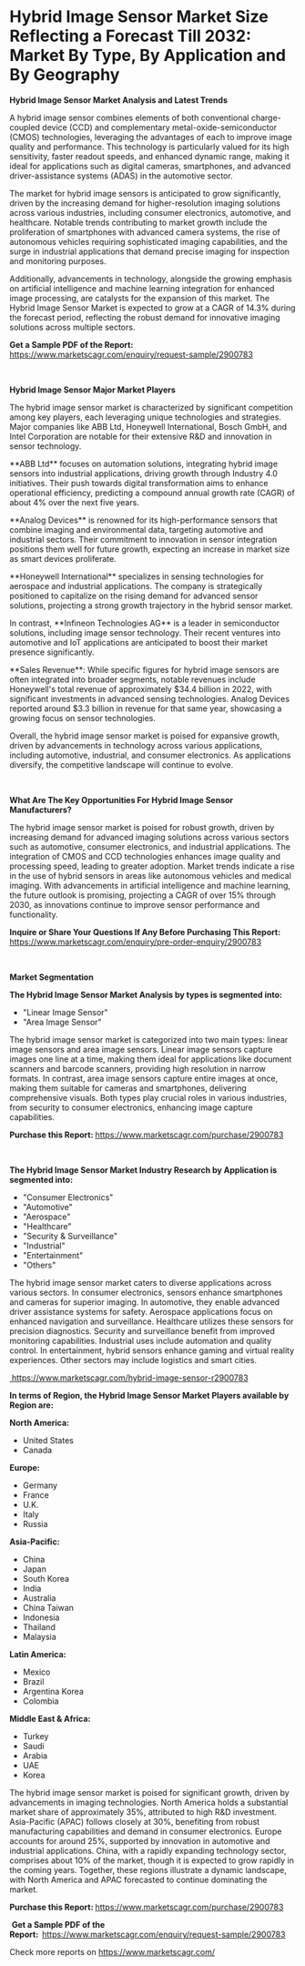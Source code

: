 <p><h1>Hybrid Image Sensor Market Size Reflecting a Forecast Till 2032: Market By Type, By Application and By Geography</h1></p><p><strong>Hybrid Image Sensor Market Analysis and Latest Trends</strong></p>
<p><p>A hybrid image sensor combines elements of both conventional charge-coupled device (CCD) and complementary metal-oxide-semiconductor (CMOS) technologies, leveraging the advantages of each to improve image quality and performance. This technology is particularly valued for its high sensitivity, faster readout speeds, and enhanced dynamic range, making it ideal for applications such as digital cameras, smartphones, and advanced driver-assistance systems (ADAS) in the automotive sector.</p><p>The market for hybrid image sensors is anticipated to grow significantly, driven by the increasing demand for higher-resolution imaging solutions across various industries, including consumer electronics, automotive, and healthcare. Notable trends contributing to market growth include the proliferation of smartphones with advanced camera systems, the rise of autonomous vehicles requiring sophisticated imaging capabilities, and the surge in industrial applications that demand precise imaging for inspection and monitoring purposes.</p><p>Additionally, advancements in technology, alongside the growing emphasis on artificial intelligence and machine learning integration for enhanced image processing, are catalysts for the expansion of this market. The Hybrid Image Sensor Market is expected to grow at a CAGR of 14.3% during the forecast period, reflecting the robust demand for innovative imaging solutions across multiple sectors.</p></p>
<p><strong>Get a Sample PDF of the Report:&nbsp;</strong> <a href="https://www.marketscagr.com/enquiry/request-sample/2900783?utm_campaign=3177&utm_medium=2&utm_source=Github&utm_content=ia&utm_term=16032025&utm_id=hybrid-image-sensor">https://www.marketscagr.com/enquiry/request-sample/2900783</a></p>
<p>&nbsp;</p>
<p><strong>Hybrid Image Sensor Major Market Players</strong></p>
<p><p>The hybrid image sensor market is characterized by significant competition among key players, each leveraging unique technologies and strategies. Major companies like ABB Ltd, Honeywell International, Bosch GmbH, and Intel Corporation are notable for their extensive R&D and innovation in sensor technology.</p><p>**ABB Ltd** focuses on automation solutions, integrating hybrid image sensors into industrial applications, driving growth through Industry 4.0 initiatives. Their push towards digital transformation aims to enhance operational efficiency, predicting a compound annual growth rate (CAGR) of about 4% over the next five years.</p><p>**Analog Devices** is renowned for its high-performance sensors that combine imaging and environmental data, targeting automotive and industrial sectors. Their commitment to innovation in sensor integration positions them well for future growth, expecting an increase in market size as smart devices proliferate.</p><p>**Honeywell International** specializes in sensing technologies for aerospace and industrial applications. The company is strategically positioned to capitalize on the rising demand for advanced sensor solutions, projecting a strong growth trajectory in the hybrid sensor market.</p><p>In contrast, **Infineon Technologies AG** is a leader in semiconductor solutions, including image sensor technology. Their recent ventures into automotive and IoT applications are anticipated to boost their market presence significantly.</p><p>**Sales Revenue**: While specific figures for hybrid image sensors are often integrated into broader segments, notable revenues include Honeywell's total revenue of approximately $34.4 billion in 2022, with significant investments in advanced sensing technologies. Analog Devices reported around $3.3 billion in revenue for that same year, showcasing a growing focus on sensor technologies.</p><p>Overall, the hybrid image sensor market is poised for expansive growth, driven by advancements in technology across various applications, including automotive, industrial, and consumer electronics. As applications diversify, the competitive landscape will continue to evolve.</p></p>
<p>&nbsp;</p>
<p><strong>What Are The Key Opportunities For Hybrid Image Sensor Manufacturers?</strong></p>
<p><p>The hybrid image sensor market is poised for robust growth, driven by increasing demand for advanced imaging solutions across various sectors such as automotive, consumer electronics, and industrial applications. The integration of CMOS and CCD technologies enhances image quality and processing speed, leading to greater adoption. Market trends indicate a rise in the use of hybrid sensors in areas like autonomous vehicles and medical imaging. With advancements in artificial intelligence and machine learning, the future outlook is promising, projecting a CAGR of over 15% through 2030, as innovations continue to improve sensor performance and functionality.</p></p>
<p><strong>Inquire or Share Your Questions If Any Before Purchasing This Report:</strong> <a href="https://www.marketscagr.com/enquiry/pre-order-enquiry/2900783?utm_campaign=3177&utm_medium=2&utm_source=Github&utm_content=ia&utm_term=16032025&utm_id=hybrid-image-sensor">https://www.marketscagr.com/enquiry/pre-order-enquiry/2900783</a></p>
<p>&nbsp;</p>
<p><strong>Market Segmentation</strong></p>
<p><strong>The Hybrid Image Sensor Market Analysis by types is segmented into:</strong></p>
<p><ul><li>"Linear Image Sensor"</li><li>"Area Image Sensor"</li></ul></p>
<p><p>The hybrid image sensor market is categorized into two main types: linear image sensors and area image sensors. Linear image sensors capture images one line at a time, making them ideal for applications like document scanners and barcode scanners, providing high resolution in narrow formats. In contrast, area image sensors capture entire images at once, making them suitable for cameras and smartphones, delivering comprehensive visuals. Both types play crucial roles in various industries, from security to consumer electronics, enhancing image capture capabilities.</p></p>
<p><strong>Purchase this Report:&nbsp;</strong><a href="https://www.marketscagr.com/purchase/2900783?utm_campaign=3177&utm_medium=2&utm_source=Github&utm_content=ia&utm_term=16032025&utm_id=hybrid-image-sensor">https://www.marketscagr.com/purchase/2900783</a></p>
<p>&nbsp;</p>
<p><strong>The Hybrid Image Sensor Market Industry Research by Application is segmented into:</strong></p>
<p><ul><li>"Consumer Electronics"</li><li>"Automotive"</li><li>"Aerospace"</li><li>"Healthcare"</li><li>"Security & Surveillance"</li><li>"Industrial"</li><li>"Entertainment"</li><li>"Others"</li></ul></p>
<p><p>The hybrid image sensor market caters to diverse applications across various sectors. In consumer electronics, sensors enhance smartphones and cameras for superior imaging. In automotive, they enable advanced driver assistance systems for safety. Aerospace applications focus on enhanced navigation and surveillance. Healthcare utilizes these sensors for precision diagnostics. Security and surveillance benefit from improved monitoring capabilities. Industrial uses include automation and quality control. In entertainment, hybrid sensors enhance gaming and virtual reality experiences. Other sectors may include logistics and smart cities.</p></p>
<p><a href="https://www.marketscagr.com/hybrid-image-sensor-r2900783?utm_campaign=3177&utm_medium=2&utm_source=Github&utm_content=ia&utm_term=16032025&utm_id=hybrid-image-sensor">&nbsp;https://www.marketscagr.com/hybrid-image-sensor-r2900783</a></p>
<p><strong>In terms of Region, the Hybrid Image Sensor Market Players available by Region are:</strong></p>
<p>
    <p> <strong> North America: </strong>
        <ul>
            <li>United States</li>
            <li>Canada</li>
        </ul>
        </p> 
    <p> <strong> Europe: </strong>
        <ul>
            <li>Germany</li>
            <li>France</li>
            <li>U.K.</li>
            <li>Italy</li>
            <li>Russia</li>
        </ul>
        </p> 
    <p> <strong> Asia-Pacific: </strong>
        <ul>
            <li>China</li>
            <li>Japan</li>
            <li>South Korea</li>
            <li>India</li>
            <li>Australia</li>
            <li>China Taiwan</li>
            <li>Indonesia</li>
            <li>Thailand</li>
            <li>Malaysia</li>
        </ul>
        </p> 
    <p> <strong> Latin America: </strong>
        <ul>
            <li>Mexico</li>
            <li>Brazil</li>
            <li>Argentina Korea</li>
            <li>Colombia</li>
        </ul>
        </p> 
    <p> <strong> Middle East & Africa: </strong>
        <ul>
            <li>Turkey</li>
            <li>Saudi</li>
            <li>Arabia</li>
            <li>UAE</li>
            <li>Korea</li>
        </ul>
    </p>
    </p>
<p><p>The hybrid image sensor market is poised for significant growth, driven by advancements in imaging technologies. North America holds a substantial market share of approximately 35%, attributed to high R&D investment. Asia-Pacific (APAC) follows closely at 30%, benefiting from robust manufacturing capabilities and demand in consumer electronics. Europe accounts for around 25%, supported by innovation in automotive and industrial applications. China, with a rapidly expanding technology sector, comprises about 10% of the market, though it is expected to grow rapidly in the coming years. Together, these regions illustrate a dynamic landscape, with North America and APAC forecasted to continue dominating the market.</p></p>
<p><strong>Purchase this Report: </strong><a href="https://www.marketscagr.com/purchase/2900783?utm_campaign=3177&utm_medium=2&utm_source=Github&utm_content=ia&utm_term=16032025&utm_id=hybrid-image-sensor">https://www.marketscagr.com/purchase/2900783</a></p>
<p>&nbsp;<strong>Get a Sample PDF of the Report:&nbsp;&nbsp;</strong><a href="https://www.marketscagr.com/enquiry/request-sample/2900783?utm_campaign=3177&utm_medium=2&utm_source=Github&utm_content=ia&utm_term=16032025&utm_id=hybrid-image-sensor">https://www.marketscagr.com/enquiry/request-sample/2900783</a></p>
<p><strong></strong></p>
<p>Check more reports on <a href="https://www.marketscagr.com/?utm_campaign=3177&utm_medium=2&utm_source=Github&utm_content=ia&utm_term=16032025&utm_id=hybrid-image-sensor">https://www.marketscagr.com/</a></p>